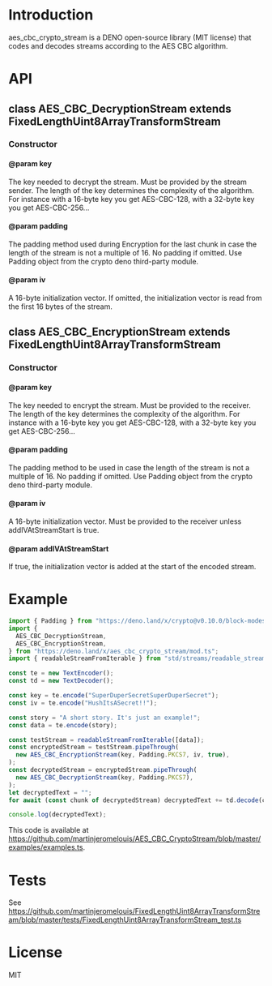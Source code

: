 # Introduction
aes_cbc_crypto_stream is a DENO open-source library (MIT license) that codes and decodes streams according to the AES CBC algorithm.

# API
## class AES_CBC_DecryptionStream extends FixedLengthUint8ArrayTransformStream
### Constructor
#### @param key
The key needed to decrypt the stream. Must be provided by the stream sender. The length of the key determines the complexity of the algorithm. For instance with a 16-byte key you get AES-CBC-128, with a 32-byte key you get AES-CBC-256...

#### @param padding
The padding method used during Encryption for the last chunk in case the length of the stream is not a multiple of 16. No padding if omitted. Use Padding object from the crypto deno third-party module.

#### @param iv
A 16-byte initialization vector. If omitted, the initialization vector is read from the first 16 bytes of the stream.

## class AES_CBC_EncryptionStream extends FixedLengthUint8ArrayTransformStream
### Constructor
#### @param key
The key needed to encrypt the stream. Must be provided to the receiver. The length of the key determines the complexity of the algorithm. For instance with a 16-byte key you get AES-CBC-128, with a 32-byte key you get AES-CBC-256...

#### @param padding
The padding method to be used in case the length of the stream is not a multiple of 16. No padding if omitted. Use Padding object from the crypto deno third-party module.

#### @param iv
A 16-byte initialization vector. Must be provided to the receiver unless addIVAtStreamStart is true.

#### @param addIVAtStreamStart
If true, the initialization vector is added at the start of the encoded stream.

# Example
```ts
import { Padding } from "https://deno.land/x/crypto@v0.10.0/block-modes.ts";
import {
  AES_CBC_DecryptionStream,
  AES_CBC_EncryptionStream,
} from "https://deno.land/x/aes_cbc_crypto_stream/mod.ts";
import { readableStreamFromIterable } from "std/streams/readable_stream_from_iterable.ts";

const te = new TextEncoder();
const td = new TextDecoder();

const key = te.encode("SuperDuperSecretSuperDuperSecret");
const iv = te.encode("HushItsASecret!!");

const story = "A short story. It's just an example!";
const data = te.encode(story);

const testStream = readableStreamFromIterable([data]);
const encryptedStream = testStream.pipeThrough(
  new AES_CBC_EncryptionStream(key, Padding.PKCS7, iv, true),
);
const decryptedStream = encryptedStream.pipeThrough(
  new AES_CBC_DecryptionStream(key, Padding.PKCS7),
);
let decryptedText = "";
for await (const chunk of decryptedStream) decryptedText += td.decode(chunk);

console.log(decryptedText);
```

This code is available at https://github.com/martinjeromelouis/AES_CBC_CryptoStream/blob/master/examples/examples.ts.

# Tests
See https://github.com/martinjeromelouis/FixedLengthUint8ArrayTransformStream/blob/master/tests/FixedLengthUint8ArrayTransformStream_test.ts

# License
MIT

